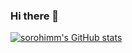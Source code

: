 ### Hi there 👋

[![sorohimm's GitHub stats](https://github-readme-stats.vercel.app/api?username=sorohimm)](https://github.com/anuraghazra/github-readme-stats)
